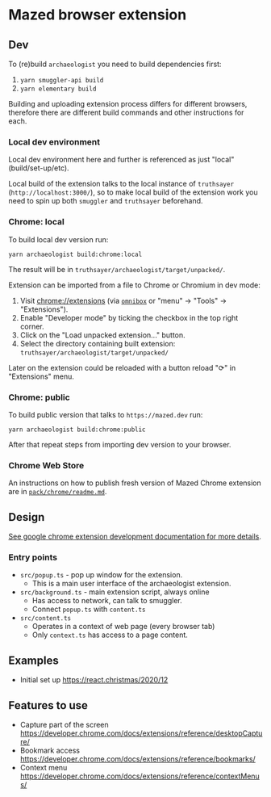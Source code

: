 # Mazed browser extension

## Dev

To (re)build `archaeologist` you need to build dependencies first:

1. `yarn smuggler-api build`
2. `yarn elementary build`

Building and uploading extension process differs for different browsers, therefore there are different build commands and other instructions for each.


### Local dev environment

Local dev environment here and further is referenced as just "local" (build/set-up/etc).

Local build of the extension talks to the local instance of `truthsayer` (`http://localhost:3000/`), so to make local build of the extension work you need to spin up both `smuggler` and `truthsayer` beforehand.

### Chrome: local

To build local dev version run:

```
yarn archaeologist build:chrome:local
```

The result will be in `truthsayer/archaeologist/target/unpacked/`.

Extension can be imported from a file to Chrome or Chromium in dev mode:

1. Visit [chrome://extensions](chrome://extensions) (via [`omnibox`](https://developer.chrome.com/docs/extensions/reference/omnibox/) or "menu" -> "Tools" -> "Extensions").
2. Enable "Developer mode" by ticking the checkbox in the top right corner.
3. Click on the "Load unpacked extension..." button.
4. Select the directory containing built extension: `truthsayer/archaeologist/target/unpacked/`

Later on the extension could be reloaded with a button reload "⟳" in "Extensions" menu.

### Chrome: public

To build public version that talks to `https://mazed.dev` run:

```
yarn archaeologist build:chrome:public
```

After that repeat steps from importing dev version to your browser.

### Chrome Web Store

An instructions on how to publish fresh version of Mazed Chrome extension are in [`pack/chrome/readme.md`](./pack/chrome/readme.md).

## Design

[See google chrome extension development documentation for more details](https://developer.chrome.com/docs/extensions/mv3/getstarted/).

### Entry points

- `src/popup.ts` - pop up window for the extension.
  - This is a main user interface of the archaeologist extension.
- `src/background.ts` - main extension script, always online
  - Has access to network, can talk to smuggler.
  - Connect `popup.ts` with `content.ts`
- `src/content.ts`
  - Operates in a context of web page (every browser tab)
  - Only `context.ts` has access to a page content.

## Examples

- Initial set up https://react.christmas/2020/12

## Features to use

- Capture part of the screen https://developer.chrome.com/docs/extensions/reference/desktopCapture/
- Bookmark access https://developer.chrome.com/docs/extensions/reference/bookmarks/
- Context menu https://developer.chrome.com/docs/extensions/reference/contextMenus/
